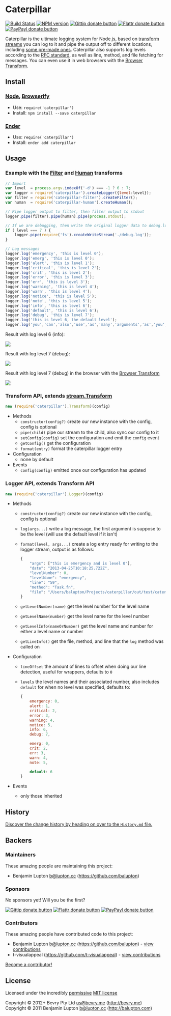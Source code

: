 
<!-- TITLE/ -->

# Caterpillar

<!-- /TITLE -->


<!-- BADGES/ -->

[![Build Status](http://img.shields.io/travis-ci/bevry/caterpillar.png?branch=master)](http://travis-ci.org/bevry/caterpillar "Check this project's build status on TravisCI")
[![NPM version](https://badge.fury.io/js/caterpillar.png)](https://npmjs.org/package/caterpillar "View this project on NPM")
[![Gittip donate button](http://img.shields.io/gittip/bevry.png)](https://www.gittip.com/bevry/ "Donate weekly to this project using Gittip")
[![Flattr donate button](https://raw.github.com/balupton/flattr-buttons/master/badge-89x18.gif)](http://flattr.com/thing/344188/balupton-on-Flattr "Donate monthly to this project using Flattr")
[![PayPayl donate button](https://www.paypalobjects.com/en_AU/i/btn/btn_donate_SM.gif)](https://www.paypal.com/cgi-bin/webscr?cmd=_s-xclick&hosted_button_id=QB8GQPZAH84N6 "Donate once-off to this project using Paypal")

<!-- /BADGES -->


Caterpillar is the ultimate logging system for Node.js, based on [transform streams](http://nodejs.org/api/stream.html#stream_class_stream_transform) you can log to it and pipe the output off to different locations, including [some pre-made ones](http://npmjs.org/keyword/caterpillar-transform). Caterpillar also supports log levels according to the [RFC standard](http://www.faqs.org/rfcs/rfc3164.html), as well as line, method, and file fetching for messages. You can even use it in web browsers with the [Browser Transform](https://github.com/bevry/caterpillar-browser).


<!-- INSTALL/ -->

## Install

### [Node](http://nodejs.org/), [Browserify](http://browserify.org/)
- Use: `require('caterpillar')`
- Install: `npm install --save caterpillar`

### [Ender](http://ender.jit.su/)
- Use: `require('caterpillar')`
- Install: `ender add caterpillar`

<!-- /INSTALL -->


## Usage

### Example with the [Filter](https://github.com/bevry/caterpillar-filter) and [Human](https://github.com/bevry/caterpillar-human) transforms

``` javascript
// Import
var level  = process.argv.indexOf('-d') === -1 ? 6 : 7;
var logger = require('caterpillar').createLogger({level:level});
var filter = require('caterpillar-filter').createFilter();
var human  = require('caterpillar-human').createHuman();

// Pipe logger output to filter, then filter output to stdout
logger.pipe(filter).pipe(human).pipe(process.stdout);

// If we are debugging, then write the original logger data to debug.log
if ( level === 7 ) {
	logger.pipe(require('fs').createWriteStream('./debug.log'));
}

// Log messages
logger.log('emergency', 'this is level 0');
logger.log('emerg', 'this is level 0');
logger.log('alert', 'this is level 1');
logger.log('critical', 'this is level 2');
logger.log('crit', 'this is level 2');
logger.log('error', 'this is level 3');
logger.log('err', 'this is level 3');
logger.log('warning', 'this is level 4');
logger.log('warn', 'this is level 4');
logger.log('notice', 'this is level 5');
logger.log('note', 'this is level 5');
logger.log('info', 'this is level 6');
logger.log('default', 'this is level 6');
logger.log('debug', 'this is level 7');
logger.log('this is level 6, the default level');
logger.log('you','can','also','use','as','many','arguments','as','you','want',1,[2,3],{four:5});
```

Result with log level 6 (info):

<img src="http://d.pr/i/DBFD+"/>


Result with log level 7 (debug):

<img src="http://d.pr/i/IZ8I+"/>


Result with log level 7 (debug) in the browser with the [Browser Transform](https://github.com/bevry/caterpillar-browser)

<img src="http://d.pr/i/SK8d+">


### Transform API, extends [stream.Transform](http://nodejs.org/api/stream.html#stream_class_stream_transform)

``` javascript
new (require('caterpillar').Transform)(config)
```

- Methods
	- `constructor(config?)` create our new instance with the config, config is optional
	- `pipe(child)` pipe our stream to the child, also sync our config to it
	- `setConfig(config)` set the configuration and emit the `config` event
	- `getConfig()` get the configuration
	- `format(entry)` format the caterpillar logger entry
- Configuration
	- none by default
- Events
	- `config(config)` emitted once our configuration has updated


### Logger API, extends Transform API

``` javascript
new (require('caterpillar').Logger)(config)
```

- Methods
	- `constructor(config?)` create our new instance with the config, config is optional
	- `log(args...)` write a log message, the first argument is suppose to be the level (will use the default level if it isn't)
	- `format(level, args...)` create a log entry ready for writing to the logger stream, output is as follows:

		``` javascript
		{
			"args": ["this is emergency and is level 0"],
			"date": "2013-04-25T10:18:25.722Z",
			"levelNumber": 0,
			"levelName": "emergency",
			"line": "59",
			"method": "Task.fn",
			"file": "/Users/balupton/Projects/caterpillar/out/test/caterpillar-test.js"
		}
		```

	- `getLevelNumber(name)` get the level number for the level name
	- `getLevelName(number)` get the level name for the level number
	- `getLevelInfo(nameOrNumber)` get the level name and number for either a level name or number
	- `getLineInfo()` get the file, method, and line that the `log` method was called on

- Configuration
	- `lineOffset` the amount of lines to offset when doing our line detection, useful for wrappers, defaults to `0`
	- `levels` the level names and their associated number, also includes `default` for when no level was specified, defaults to:
	
		``` javascript
		{
			emergency: 0,
			alert: 1,
			critical: 2,
			error: 3,
			warning: 4,
			notice: 5,
			info: 6,
			debug: 7,

			emerg: 0,
			crit: 2,
			err: 3,
			warn: 4,
			note: 5,

			default: 6
		}
		```

- Events
	- only those inherited



<!-- HISTORY/ -->

## History
[Discover the change history by heading on over to the `History.md` file.](https://github.com/bevry/caterpillar/blob/master/History.md#files)

<!-- /HISTORY -->


<!-- BACKERS/ -->

## Backers

### Maintainers

These amazing people are maintaining this project:

- Benjamin Lupton <b@lupton.cc> (https://github.com/balupton)

### Sponsors

No sponsors yet! Will you be the first?

[![Gittip donate button](http://img.shields.io/gittip/bevry.png)](https://www.gittip.com/bevry/ "Donate weekly to this project using Gittip")
[![Flattr donate button](https://raw.github.com/balupton/flattr-buttons/master/badge-89x18.gif)](http://flattr.com/thing/344188/balupton-on-Flattr "Donate monthly to this project using Flattr")
[![PayPayl donate button](https://www.paypalobjects.com/en_AU/i/btn/btn_donate_SM.gif)](https://www.paypal.com/cgi-bin/webscr?cmd=_s-xclick&hosted_button_id=QB8GQPZAH84N6 "Donate once-off to this project using Paypal")

### Contributors

These amazing people have contributed code to this project:

- Benjamin Lupton <b@lupton.cc> (https://github.com/balupton) - [view contributions](https://github.com/bevry/caterpillar/commits?author=balupton)
- t-visualappeal (https://github.com/t-visualappeal) - [view contributions](https://github.com/bevry/caterpillar/commits?author=t-visualappeal)

[Become a contributor!](https://github.com/bevry/caterpillar/blob/master/Contributing.md#files)

<!-- /BACKERS -->


<!-- LICENSE/ -->

## License

Licensed under the incredibly [permissive](http://en.wikipedia.org/wiki/Permissive_free_software_licence) [MIT license](http://creativecommons.org/licenses/MIT/)

Copyright &copy; 2012+ Bevry Pty Ltd <us@bevry.me> (http://bevry.me)
<br/>Copyright &copy; 2011 Benjamin Lupton <b@lupton.cc> (http://balupton.com)

<!-- /LICENSE -->


